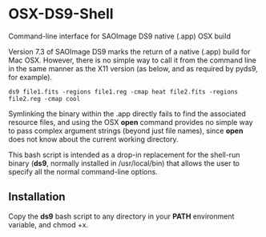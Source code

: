 OSX-DS9-Shell
=============

Command-line interface for SAOImage DS9 native (.app) OSX build

Version 7.3 of SAOImage DS9 marks the return of a native (.app) build for Mac OSX. However, there is no simple way to call it from the command line in the same manner as the X11 version (as below, and as required by pyds9, for example).

    ds9 file1.fits -regions file1.reg -cmap heat file2.fits -regions file2.reg -cmap cool

Symlinking the binary within the .app directly fails to find the associated resource files, and using the OSX **open** command provides no simple way to pass complex argument strings (beyond just file names), since **open** does not know about the current working directory.

This bash script is intended as a drop-in replacement for the shell-run binary (**ds9**, normally installed in /usr/local/bin) that allows the user to specify all the normal command-line options.

Installation
------------
Copy the **ds9** bash script to any directory in your **PATH** environment variable, and chmod +x.
